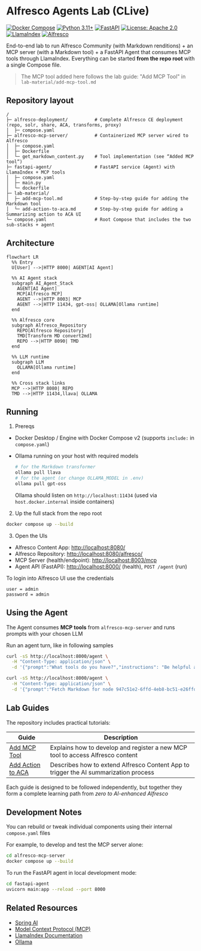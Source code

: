 # Alfresco Agents Lab (CLive)

[![Docker Compose](https://img.shields.io/badge/Docker-Compose-blue?logo=docker\&logoColor=white)](https://www.docker.com/)
[![Python 3.11+](https://img.shields.io/badge/Python-3.11+-green?logo=python\&logoColor=white)](https://www.python.org/)
[![FastAPI](https://img.shields.io/badge/FastAPI-0.115+-009688?logo=fastapi\&logoColor=white)](https://fastapi.tiangolo.com/)
[![License: Apache 2.0](https://img.shields.io/badge/License-Apache_2.0-blue.svg)](https://www.apache.org/licenses/LICENSE-2.0)
[![LlamaIndex](https://img.shields.io/badge/LlamaIndex-Integrated-blueviolet?logo=llama\&logoColor=white)](https://www.llamaindex.ai/)
[![Alfresco](https://img.shields.io/badge/Alfresco-Community-orange?logo=alfresco\&logoColor=white)](https://github.com/Alfresco)

End-to-end lab to run Alfresco Community (with Markdown renditions) + an MCP server (with a Markdown tool) + a FastAPI Agent that consumes MCP tools through LlamaIndex. Everything can be started **from the repo root** with a single Compose file.

> The MCP tool added here follows the lab guide: "Add MCP Tool" in `lab-material/add-mcp-tool.md`

## Repository layout

```
/
├─ alfresco-deployment/          # Complete Alfresco CE deployment (repo, solr, share, ACA, transforms, proxy)
│  ├─ compose.yaml
├─ alfresco-mcp-server/          # Containerized MCP server wired to Alfresco
│  ├─ compose.yaml
│  ├─ Dockerfile
│  └─ get_markdown_content.py    # Tool implementation (see “Added MCP tool”)
├─ fastapi-agent/                # FastAPI service (Agent) with LlamaIndex + MCP tools
│  ├─ compose.yaml
│  ├─ main.py
│  └─ dockerfile
├─ lab-material/
│  ├─ add-mcp-tool.md            # Step-by-step guide for adding the Markdown tool
│  └─ add-action-to-aca.md       # Step-by-step guide for adding a Summarizing action to ACA UI
└─ compose.yaml                  # Root Compose that includes the two sub-stacks + agent
```

## Architecture

```mermaid
flowchart LR
  %% Entry
  U[User] -->|HTTP 8000| AGENT[AI Agent]

  %% AI Agent stack
  subgraph AI_Agent_Stack
    AGENT[AI Agent]
    MCP[Alfresco MCP]
    AGENT -->|HTTP 8003| MCP
    AGENT -->|HTTP 11434, gpt-oss| OLLAMA[Ollama runtime]
  end

  %% Alfresco core
  subgraph Alfresco_Repository
    REPO[Alfresco Repository]
    TMD[Transform MD convert2md]
    REPO -->|HTTP 8090| TMD
  end

  %% LLM runtime
  subgraph LLM
    OLLAMA[Ollama runtime]
  end

  %% Cross stack links
  MCP -->|HTTP 8080| REPO
  TMD -->|HTTP 11434,llava| OLLAMA
```

## Running

1. Prereqs

* Docker Desktop / Engine with Docker Compose v2 (supports `include:` in `compose.yaml`)
* Ollama running on your host with required models

  ```bash
  # for the Markdown transformer
  ollama pull llava
  # for the agent (or change OLLAMA_MODEL in .env)
  ollama pull gpt-oss
  ```

  Ollama should listen on `http://localhost:11434` (used via `host.docker.internal` inside containers)

2. Up the full stack from the repo root

```bash
docker compose up --build
```

3. Open the UIs

* Alfresco Content App: [http://localhost:8080/](http://localhost:8080/)
* Alfresco Repository: [http://localhost:8080/alfresco/](http://localhost:8080/alfresco/)
* MCP Server (health/endpoint): [http://localhost:8003/mcp](http://localhost:8003/mcp)
* Agent API (FastAPI): [http://localhost:8000/](http://localhost:8000/)  (health), `POST /agent` (run)

To login into Alfresco UI use the credentials

````
user = admin
password = admin
````

## Using the Agent

The Agent consumes **MCP tools** from `alfresco-mcp-server` and runs prompts with your chosen LLM

Run an agent turn, like in following samples

```bash
curl -sS http://localhost:8000/agent \
  -H "Content-Type: application/json" \
  -d '{"prompt":"What tools do you have?","instructions": "Be helpful and concise"}'
```

```bash
curl -sS http://localhost:8000/agent \
  -H "Content-Type: application/json" \
  -d '{"prompt":"Fetch Markdown for node 947c51e2-6ffd-4eb8-bc51-e26ffd1eb8b6 and summarize it"}'
```

## Lab Guides

The repository includes practical tutorials:

| Guide                                                  | Description                                                                          |
| ------------------------------------------------------ | ------------------------------------------------------------------------------------ |
| [Add MCP Tool](lab-material/add-mcp-tool.md)           | Explains how to develop and register a new MCP tool to access Alfresco content       |
| [Add Action to ACA](lab-material/add-action-to-aca.md) | Describes how to extend Alfresco Content App to trigger the AI summarization process |

Each guide is designed to be followed independently, but together they form a complete learning path from *zero to AI-enhanced Alfresco*

## Development Notes

You can rebuild or tweak individual components using their internal `compose.yaml` files

For example, to develop and test the MCP server alone:

```bash
cd alfresco-mcp-server
docker compose up --build
```

To run the FastAPI agent in local development mode:

```bash
cd fastapi-agent
uvicorn main:app --reload --port 8000
```

## Related Resources

* [Spring AI](https://docs.spring.io/spring-ai/reference/)
* [Model Context Protocol (MCP)](https://modelcontextprotocol.io)
* [LlamaIndex Documentation](https://docs.llamaindex.ai)
* [Ollama](https://ollama.ai)